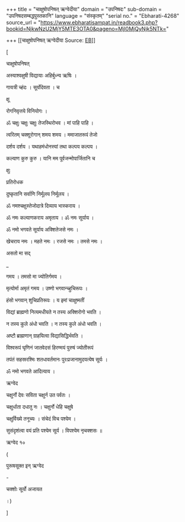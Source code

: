 +++
title = "चाक्षुषोपनिषत् ऋग्वेदीया"
domain = "उपनिषदः"
sub-domain = "उपनिषदसम्बद्धपुस्तकानि"
language = "संस्कृतम्"
"serial no." = "Ebharati-4268"
source_url = "https://www.ebharatisampat.in/readbook3.php?bookid=NjkwNzU2MjY5MTE3OTA0&pageno=MjI0MjQyNjk5NTk="

+++
[[चाक्षुषोपनिषत् ऋग्वेदीया	Source: [EB](https://www.ebharatisampat.in/readbook3.php?bookid=NjkwNzU2MjY5MTE3OTA0&pageno=MjI0MjQyNjk5NTk=)]]

\[



चाक्षुषोपनिषत्





अस्याश्वक्षुषी विद्यायाः अहिर्बुध्न्य ऋषिः ।

गायत्री च्हंदः । सूर्योदेवता । च

क्षू

रोगनिवृत्तये विनियोगः ।



ॐ चक्षुः चक्षुः चक्षुः तेजस्थिरोभव । मां पाहि पाहि ।

त्वरितम् चक्शूरोगान् शमय शमय । ममाजातरूपं तेजो

दर्शय दर्शय । यथाहमंधोनस्यां तथा कल्पय कल्पय ।

कल्याण कुरु कुरु । यानि मम पूर्वजन्मोपार्जितानि च

क्षुः

प्रतिरोधक

दुष्कृतानि सर्वाणि निर्मूलय निर्मूलय ।

ॐ नमश्चक्षुस्तेजोदात्रे दिव्याय भास्कराय ।

ॐ नमः कल्याणकराय अमृताय । ॐ नमः सूर्याय ।

ॐ नमो भगवते सूर्याय अक्शितेजसे नमः ।

खेचराय नमः । महते नमः । रजसे नमः । तमसे नमः ।

असतो मा सद्

\_

गमय । तमसो मा ज्योतिर्गमय ।

मृत्योर्मा अमृतं गमय । उष्णो भगवान्च्हुचिरूपः ।

हंसो भगवान् शुचिप्रतिरूपः । य इमां चाक्षुष्मतीं

विद्यां ब्राह्मणो नित्यमधीयते न तस्य अक्शिरोगो भवति ।

न तस्य कुले अंधो भवति । न तस्य कुले अंधो भवति ।

अष्टौ ब्राह्मणान् ग्राहयित्वा विद्यासिद्धिर्भवति ।

विश्वरूपं घृणिनं जातवेदसं हिरण्मयं पुरुषं ज्योतीरूपं

तपंतं सहस्ररश्मिः शतधावर्तमानः पुरःप्रजानामुदयत्येष सूर्यः ।

ॐ नमो भगवते आदित्याय ।





ऋग्वेद

चक्षुर्नो देवः सविता चक्षुर्न उत पर्वतः ।

चक्षुर्धाता दधातु नः । चक्षुर्नो धेहि चक्षुषे

चक्षुर्विख्ये तनूच्यः । संचेदं विच पश्येम ।

सुसंदृशंत्वा वयं प्रति पश्येम सूर्य । विपश्येम नृचक्शसः ॥

ऋग्वेद १०

(

पुरूषसूक्त इन् ऋग्वेद

\-

चक्शोः सूर्यो अजायत



।)






\]
